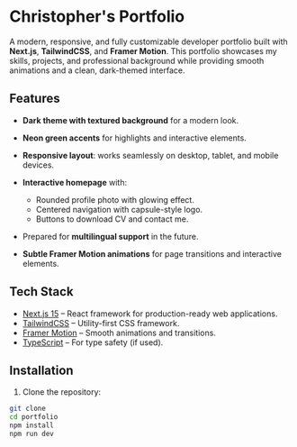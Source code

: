 # Christopher's Portfolio

A modern, responsive, and fully customizable developer portfolio built with **Next.js**, **TailwindCSS**, and **Framer Motion**. This portfolio showcases my skills, projects, and professional background while providing smooth animations and a clean, dark-themed interface.

## Features

- **Dark theme with textured background** for a modern look.
- **Neon green accents** for highlights and interactive elements.
- **Responsive layout**: works seamlessly on desktop, tablet, and mobile devices.
- **Interactive homepage** with:
  - Rounded profile photo with glowing effect.
  - Centered navigation with capsule-style logo.
  - Buttons to download CV and contact me.

- Prepared for **multilingual support** in the future.
- **Subtle Framer Motion animations** for page transitions and interactive elements.

## Tech Stack

- [Next.js 15](https://nextjs.org/) – React framework for production-ready web applications.
- [TailwindCSS](https://tailwindcss.com/) – Utility-first CSS framework.
- [Framer Motion](https://www.framer.com/motion/) – Smooth animations and transitions.
- [TypeScript](https://www.typescriptlang.org/) – For type safety (if used).

## Installation

1. Clone the repository:

```bash
git clone
cd portfolio
npm install
npm run dev
